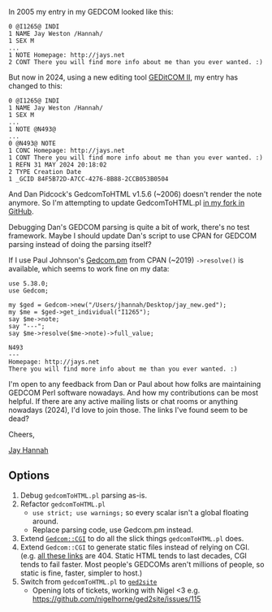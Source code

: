 In 2005 my entry in my GEDCOM looked like this:

    0 @I1265@ INDI
    1 NAME Jay Weston /Hannah/
    1 SEX M
    ...
    1 NOTE Homepage: http://jays.net
    2 CONT There you will find more info about me than you ever wanted. :)

But now in 2024, using a new editing tool [GEDitCOM II](https://geditcom.com/GCFeat.html), my entry has changed to this:

    0 @I1265@ INDI
    1 NAME Jay Weston /Hannah/
    1 SEX M
    ...
    1 NOTE @N493@
    ...
    0 @N493@ NOTE
    1 CONC Homepage: http://jays.net
    1 CONT There you will find more info about me than you ever wanted. :)
    1 REFN 31 MAY 2024 20:18:02
    2 TYPE Creation Date
    1 _GCID 84F5B72D-A7CC-4276-8B88-2CCB053B0504

And Dan Pidcock's GedcomToHTML v1.5.6 (~2006) doesn't render the note anymore. So I'm attempting to update GedcomToHTML.pl [in my fork in GitHub](https://github.com/jhannah/gedcomtohtml).

Debugging Dan's GEDCOM parsing is quite a bit of work, there's no test framework. Maybe I should update Dan's script to use CPAN for GEDCOM parsing instead of doing the parsing itself?

If I use Paul Johnson's [Gedcom.pm](https://github.com/pjcj/Gedcom.pm) from CPAN (~2019) `->resolve()` is available, which seems to work fine on my data:

    use 5.38.0;
    use Gedcom;

    my $ged = Gedcom->new("/Users/jhannah/Desktop/jay_new.ged");
    my $me = $ged->get_individual("I1265");
    say $me->note;
    say "---";
    say $me->resolve($me->note)->full_value;

    N493
    ---
    Homepage: http://jays.net
    There you will find more info about me than you ever wanted. :)

I'm open to any feedback from Dan or Paul about how folks are maintaining GEDCOM Perl software nowadays. And how my contributions can be most helpful. If there are any active mailing lists or chat rooms or anything nowadays (2024), I'd love to join those. The links I've found seem to be dead?

Cheers,

[Jay Hannah](http://jays.net/genealogy)


## Options

1. Debug `gedcomToHTML.pl` parsing as-is.
2. Refactor `gedcomToHTML.pl`
   - `use strict; use warnings;` so every scalar isn't a global floating around.
   - Replace parsing code, use Gedcom.pm instead.
3. Extend [`Gedcom::CGI`](https://github.com/pjcj/Gedcom.pm/blob/master/lib/Gedcom/CGI.pm#L86-L122) to do all the slick things `gedcomToHTML.pl` does.
4. Extend `Gedcom::CGI` to generate static files instead of relying on CGI. (e.g. [all these links](https://pjcj.net/genealogy.html) are 404.
   Static HTML tends to last decades, CGI tends to fail faster. Most people's GEDCOMs aren't millions of people, so static is fine, faster, simpler to host.)
5. Switch from `gedcomToHTML.pl` to [`ged2site`](https://github.com/nigelhorne/ged2site)
   - Opening lots of tickets, working with Nigel <3 e.g. https://github.com/nigelhorne/ged2site/issues/115
